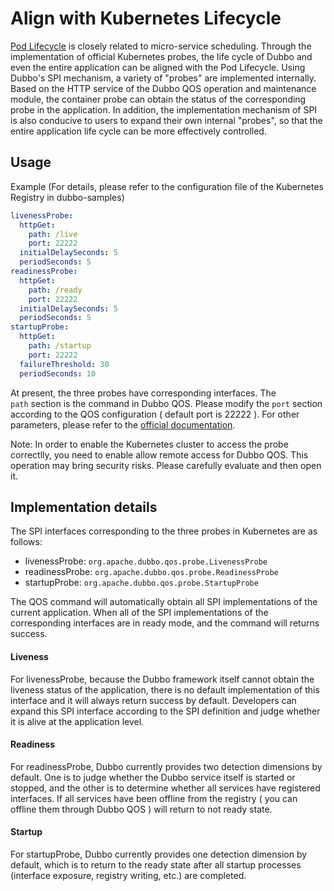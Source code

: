 # Align with Kubernetes Lifecycle

[Pod Lifecycle](https://kubernetes.io/docs/concepts/workloads/pods/pod-lifecycle/) 
is closely related to micro-service scheduling. 
Through the implementation of official Kubernetes probes, 
the life cycle of Dubbo and even the entire application can be aligned with the Pod Lifecycle.
Using Dubbo's SPI mechanism, a variety of "probes" are implemented internally. 
Based on the HTTP service of the Dubbo QOS operation and maintenance module, 
the container probe can obtain the status of the corresponding probe in the application. 
In addition, the implementation mechanism of SPI is also conducive to users to expand their own internal "probes", 
so that the entire application life cycle can be more effectively controlled.

## Usage

Example (For details, please refer to the configuration file of the Kubernetes Registry in dubbo-samples)

```yaml
livenessProbe:
  httpGet:
    path: /live
    port: 22222
  initialDelaySeconds: 5
  periodSeconds: 5
readinessProbe:
  httpGet:
    path: /ready
    port: 22222
  initialDelaySeconds: 5
  periodSeconds: 5
startupProbe:
  httpGet:
    path: /startup
    port: 22222
  failureThreshold: 30
  periodSeconds: 10
```

At present, the three probes have corresponding interfaces. 
The `path` section is the command in Dubbo QOS. 
Please modify the `port` section according to the QOS configuration ( default port is 22222 ). 
For other parameters, please refer to the [official documentation](https://kubernetes.io/docs/tasks/configure-pod-container/configure-liveness-readiness-startup-probes/).

Note: In order to enable the Kubernetes cluster to access the probe correctlly, 
you need to enable allow remote access for Dubbo QOS. 
This operation may bring security risks. 
Please carefully evaluate and then open it.

## Implementation details

The SPI interfaces corresponding to the three probes in Kubernetes are as follows:

- livenessProbe: `org.apache.dubbo.qos.probe.LivenessProbe`
- readinessProbe: `org.apache.dubbo.qos.probe.ReadinessProbe`
- startupProbe: `org.apache.dubbo.qos.probe.StartupProbe`


The QOS command will automatically obtain all SPI implementations of the current application. 
When all of the SPI implementations of the corresponding interfaces are in ready mode, and the command will returns success.

#### Liveness

For livenessProbe, because the Dubbo framework itself cannot obtain the liveness status of the application, 
there is no default implementation of this interface and it will always return success by default. Developers can expand this SPI interface according to the SPI definition and judge whether it is alive at the application level.

#### Readiness

For readinessProbe, Dubbo currently provides two detection dimensions by default. 
One is to judge whether the Dubbo service itself is started or stopped, 
and the other is to determine whether all services have registered interfaces. 
If all services have been offline from the registry 
( you can offline them through Dubbo QOS ) will return to not ready state.

#### Startup

For startupProbe, Dubbo currently provides one detection dimension by default, 
which is to return to the ready state after all startup processes (interface exposure, registry writing, etc.) are completed.
